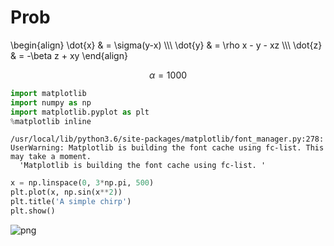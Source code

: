 
# Prob

\begin{align}
\dot{x} & = \sigma(y-x) \\\\\\
\dot{y} & = \rho x - y - xz \\\\\\
\dot{z} & = -\beta z + xy
\end{align}

$$\alpha = 1000$$


```python
import matplotlib
import numpy as np
import matplotlib.pyplot as plt
%matplotlib inline
```

    /usr/local/lib/python3.6/site-packages/matplotlib/font_manager.py:278: UserWarning: Matplotlib is building the font cache using fc-list. This may take a moment.
      'Matplotlib is building the font cache using fc-list. '



```python
x = np.linspace(0, 3*np.pi, 500)
plt.plot(x, np.sin(x**2))
plt.title('A simple chirp')
plt.show()
```


![png](prob_4_0.png)



```python

```
